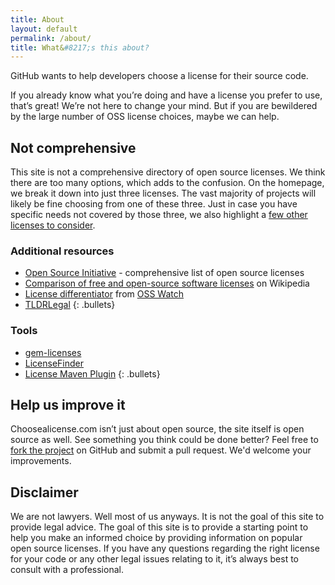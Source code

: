 ```yaml
---
title: About
layout: default
permalink: /about/
title: What&#8217;s this about?
---
```


GitHub wants to help developers choose a license for their source code.

If you already know what you&#8217;re doing and have a license you prefer to use, that&#8217;s great! We&#8217;re not here to change your mind. But if you are bewildered by the large number of OSS license choices, maybe we can help.

## Not comprehensive

This site is not a comprehensive directory of open source licenses.  We think there are too many options, which adds to the confusion. On the homepage, we break it down into just three licenses. The vast majority of projects will likely be fine choosing from one of these three. Just in case you have specific needs not covered by those three, we also highlight a [few other licenses to consider](/licenses/).

### Additional resources

* [Open Source Initiative](http://opensource.org/licenses/) - comprehensive list of open source licenses
* [Comparison of free and open-source software licenses](http://en.wikipedia.org/wiki/Comparison_of_free_and_open-source_software_licenses) on Wikipedia
* [License differentiator](http://www.oss-watch.ac.uk/apps/licdiff/) from [OSS Watch](http://www.oss-watch.ac.uk/)
* [TLDRLegal](http://www.tldrlegal.com/)
{: .bullets}

### Tools

* [gem-licenses](https://github.com/dblock/gem-licenses)
* [LicenseFinder](https://github.com/pivotal/LicenseFinder)
* [License Maven Plugin](http://mojo.codehaus.org/license-maven-plugin/)
{: .bullets}

## Help us improve it

Choosealicense.com isn&#8217;t just about open source, the site itself is open source as well. See something you think could be done better? Feel free to [fork the project](https://github.com/github/choosealicense.com) on GitHub and submit a pull request. We'd welcome your improvements.

## Disclaimer

We are not lawyers. Well most of us anyways. It is not the goal of this site to provide legal advice. The goal of this site is to provide a starting point to help you make an informed choice by providing information on popular open source licenses. If you have any questions regarding the right license for your code or any other legal issues relating to it, it&#8217;s always best to consult with a professional.
